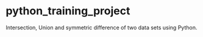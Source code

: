 # python_training_project
Intersection, Union and symmetric difference of two data sets using Python.

